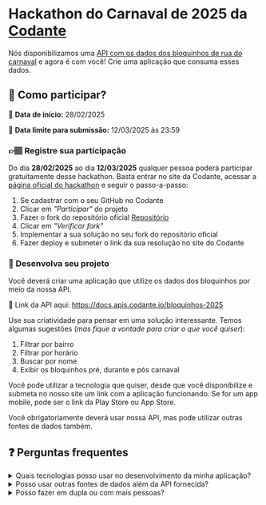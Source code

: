 # Hackathon do Carnaval de 2025 da [Codante](https://codante.io)

Nós disponibilizamos uma [API com os dados dos bloquinhos de rua do carnaval](https://docs.apis.codante.io/bloquinhos-2025) e agora é com você!
Crie uma aplicação que consuma esses dados.


## 🤔 Como participar?

📅 **Data de início:** 28/02/2025

📅 **Data limite para submissão:** 12/03/2025 às 23:59


### 👉🏽 Registre sua participação
Do dia **28/02/2025** ao dia **12/03/2025** qualquer pessoa poderá participar gratuitamente desse hackathon. Basta entrar no site da Codante, acessar a [página oficial do hackathon](https://codante.io/mini-projetos/hackathon-do-carnaval-de-2025) e seguir o passo-a-passo:
1. Se cadastrar com o seu GitHub no Codante
2. Clicar em *"Participar"* do projeto
3. Fazer o fork do repositório oficial [Repositório](https://github.com/codante-io/mp-hackaton-do-carnaval-2025/fork)
4. Clicar em *"Verificar fork"*
5. Implementar a sua solução no seu fork do repositório oficial
6. Fazer deploy e submeter o link da sua resolução no site do Codante

### 🔨 Desenvolva seu projeto
Você deverá criar uma aplicação que utilize os dados dos bloquinhos por meio da nossa API.

🔗 Link da API aqui: https://docs.apis.codante.io/bloquinhos-2025

Use sua criatividade para pensar em uma solução interessante. Temos algumas sugestões (*mas fique a vontade para criar o que você quiser*):
1. Filtrar por bairro
2. Filtrar por horário
3. Buscar por nome
4. Exibir os bloquinhos pré, durante e pós carnaval

Você pode utilizar a tecnologia que quiser, desde que você disponibilize e submeta no nosso site um link com a aplicação funcionando. Se for um app mobile, pode ser o link da Play Store ou App Store.

Você obrigatoriamente deverá usar nossa API, mas pode utilizar outras fontes de dados também.


## ❓ Perguntas frequentes
<details>
<summary>Quais tecnologias posso usar no desenvolvimento da minha aplicação?</summary>

```
Você tem a liberdade de usar qualquer tecnologia para criar a sua aplicação, desde que ela seja acessível online. Se você desenvolver um aplicativo mobile, forneça o link da Play Store ou App Store. 
```
</details>

<details>
<summary>Posso usar outras fontes de dados além da API fornecida?</summary>

```
Sim, você pode integrar outras fontes de dados externas à sua aplicação, além da API que fornecemos. No entanto, lembre-se que o uso da nossa API é obrigatório para participar do hackathon.
```
</details>

<details>
<summary>Posso fazer em dupla ou com mais pessoas?</summary>

```
Sim.
```
</details>
